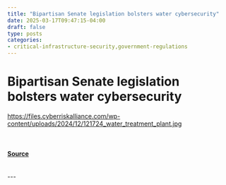 ```yaml
---
title: "Bipartisan Senate legislation bolsters water cybersecurity"
date: 2025-03-17T09:47:15-04:00
draft: false
type: posts
categories: 
- critical-infrastructure-security,government-regulations
---
```

# Bipartisan Senate legislation bolsters water cybersecurity
https://files.cyberriskalliance.com/wp-content/uploads/2024/12/121724_water_treatment_plant.jpg
<br/>

<br/>


#### [Source](https://www.scworld.com/brief/bipartisan-senate-legislation-bolsters-water-cybersecurity)

<br/>
---
